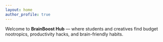 ```yaml
---
layout: home
author_profile: true
---
```


Welcome to **BrainBoost Hub** — where students and creatives find budget nootropics, productivity hacks, and brain-friendly habits.
